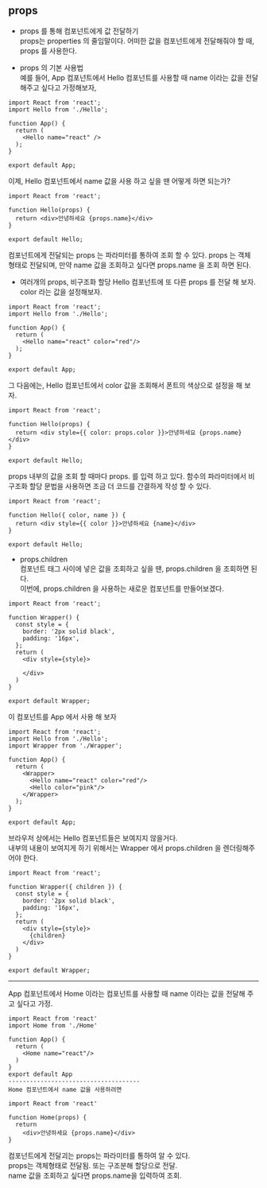 ## props  

* props 를 통해 컴포넌트에게 값 전달하기  
props는 properties 의 줄임말이다. 어떠한 값을 컴포넌트에게 전달해줘야 할 때, props 를 사용한다.  

* props 의 기본 사용법  
예를 들어, App 컴포넌트에서 Hello 컴포넌트를 사용할 때 name 이라는 값을 전달해주고 싶다고 가정해보자, 

```
import React from 'react';
import Hello from './Hello';

function App() {
  return (
    <Hello name="react" />
  );
}

export default App;
```

이제, Hello 컴포넌트에서 name 값을 사용 하고 싶을 땐 어떻게 하면 되는가?  

```
import React from 'react';

function Hello(props) {
  return <div>안녕하세요 {props.name}</div>
}

export default Hello;
```

컴포넌트에게 전달되는 props 는 파라미터를 통하여 조회 할 수 있다. props 는 객체 형태로 전달되며, 만약 name 값을 조회하고 싶다면 props.name 을 조회 하면 된다.   

* 여러개의 props, 비구조화 할당 
Hello 컴포넌트에 또 다른 props 를 전달 해 보자. color 라는 값을 설정해보자.  

```
import React from 'react';
import Hello from './Hello';

function App() {
  return (
    <Hello name="react" color="red"/>
  );
}

export default App;
```

그 다음에는, Hello 컴포넌트에서 color 값을 조회해서 폰트의 색상으로 설정을 해 보자.  

```
import React from 'react';

function Hello(props) {
  return <div style={{ color: props.color }}>안녕하세요 {props.name}</div>
}

export default Hello;
```

props 내부의 값을 조회 할 때마다 props. 를 입력 하고 있다. 함수의 파라미터에서 비구조화 할당 문법을 사용하면 조금 더 코드를 간결하게 작성 할 수 있다.  

```
import React from 'react';

function Hello({ color, name }) {
  return <div style={{ color }}>안녕하세요 {name}</div>
}

export default Hello;
```


* props.children    
컴포넌트 태그 사이에 넣은 값을 조회하고 싶을 땐, props.children 을 조회하면 된다.  
이번에, props.children 을 사용하는 새로운 컴포넌트를 만들어보겠다.  

```
import React from 'react';

function Wrapper() {
  const style = {
    border: '2px solid black',
    padding: '16px',
  };
  return (
    <div style={style}>

    </div>
  )
}

export default Wrapper;
```

이 컴포넌트를 App 에서 사용 해 보자   

```
import React from 'react';
import Hello from './Hello';
import Wrapper from './Wrapper';

function App() {
  return (
    <Wrapper>
      <Hello name="react" color="red"/>
      <Hello color="pink"/>
    </Wrapper>
  );
}

export default App;
```

브라우저 상에서는 Hello 컴포넌트들은 보여지지 않을거다.       
내부의 내용이 보여지게 하기 위해서는 Wrapper 에서 props.children 을 렌더링해주어야 한다.  

```
import React from 'react';

function Wrapper({ children }) {
  const style = {
    border: '2px solid black',
    padding: '16px',
  };
  return (
    <div style={style}>
      {children}
    </div>
  )
}

export default Wrapper;
```


<hr />



App 컴포넌트에서 Home 이라는 컴포넌트를 사용할 때 name 이라는 값을 전달해 주고 싶다고 가정.  

```react
import React from 'react'
import Home from './Home'

function App() {
  return (
    <Home name="react"/>
  )
}
export default App
-------------------------------------
Home 컴포넌트에서 name 값을 사용하려면 

import React from 'react'

function Home(props) {
  return 
    <div>안녕하세요 {props.name}</div>
}
```
컴포넌트에게 전달괴는 props는 파라미터를 통하여 알 수 있다.   
props는 객체형태로 전달됨. 또는 구조분해 할당으로 전달.  
name 값을 조회하고 싶다면 props.name을 입력하여 조회.  

